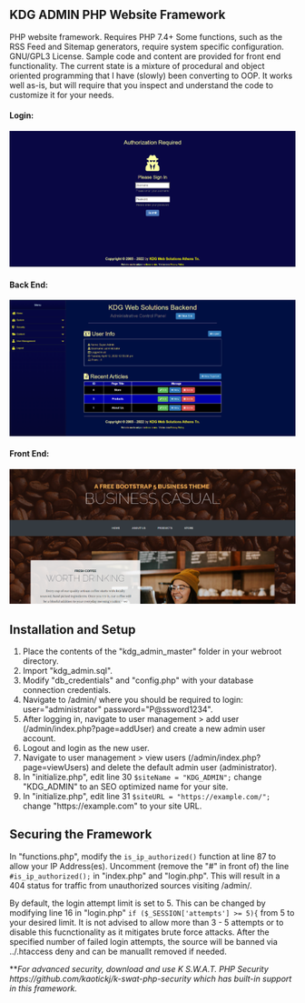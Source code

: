 <h2>KDG ADMIN PHP Website Framework</h2>
<p>PHP website framework. Requires PHP 7.4+ Some functions, such as the RSS Feed and Sitemap generators, require system specific configuration. GNU/GPL3 License. Sample code and content are provided for front end functionality. The current state is a mixture of procedural and object oriented programming that I have (slowly) been converting to OOP. It works well as-is, but will require that you inspect and understand the code to customize it for your needs.</p>
<h4>Login:</h4>
<img src="/kdg-cms-admin.png" />
<h4>Back End:</h4>
<img src="/kdg_admin-back-end.png" />
<h4>Front End:</h4>
<img src="/kdg_admin-front-end.png" />

<h2>Installation and Setup</h2>
<ol>
	<li>Place the contents of the "kdg_admin_master" folder in your webroot directory.</li>
	<li>Import "kdg_admin.sql".</li>
	<li>Modify "db_credentials" and "config.php" with your database connection credentials.</li>
	<li>Navigate to /admin/ where you should be required to login: user="administrator" password="P@ssword1234".</li>
	<li>After logging in, navigate to user management > add user (/admin/index.php?page=addUser) and create a new admin user account.</li>
	<li>Logout and login as the new user.</li>
	<li>Navigate to user management > view users (/admin/index.php?page=viewUsers) and delete the default admin user (administrator).</li>
	<li>In "initialize.php", edit line 30 <code>$siteName = "KDG_ADMIN";</code> change "KDG_ADMIN" to an SEO optimized name for your site.</li>
	<li>In "initialize.php", edit line 31 <code>$siteURL = "https://example.com/";</code> change "https://example.com" to your site URL.</li>
</ol>

<h2>Securing the Framework</h2>
<p>In "functions.php", modify the <code>is_ip_authorized()</code> function at line 87 to allow your IP Address(es). Uncomment (remove the "#" in front of) the line <code>#is_ip_authorized();</code> in "index.php" and "login.php". This will result in a 404 status for traffic from unauthorized sources visiting /admin/.</p>
<p>By default, the login attempt limit is set to 5. This can be changed by modifying line 16 in "login.php" <code>if ($_SESSION['attempts'] >= 5){</code> from 5 to your desired limit. It is not advised to allow more than 3 - 5 attempts or to disable this fucnctionality as it mitigates brute force attacks. After the specified number of failed login attempts, the source will be banned via ../.htaccess deny and can be manuallt removed if needed.</p>
<p>**<em>For advanced security, download and use K S.W.A.T. PHP Security https://github.com/kaotickj/k-swat-php-security which has built-in support in this framework.</em> </p>


